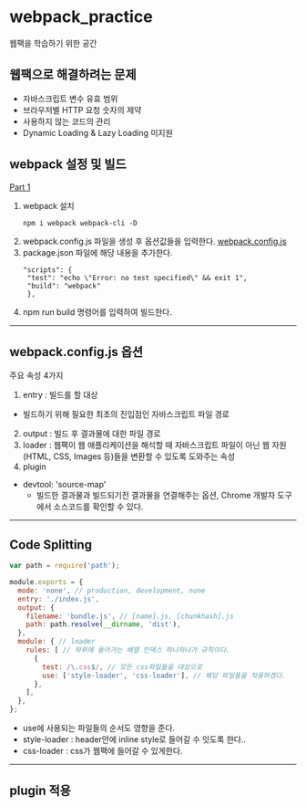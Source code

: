 # webpack_practice
웹팩을 학습하기 위한 공간

## 웹팩으로 해결하려는 문제
- 자바스크립트 변수 유효 범위
- 브라우저별 HTTP 요청 숫자의 제약
- 사용하지 않는 코드의 관리
- Dynamic Loading & Lazy Loading 미지원

## webpack 설정 및 빌드
[Part 1]()

1. webpack 설치
    ```
    npm i webpack webpack-cli -D
    ``` 
2. webpack.config.js 파일을 생성 후 옵션값들을 입력한다.
   [webpack.config.js]()
3. package.json 파일에 해당 내용을 추가한다.
   ```
   "scripts": {
    "test": "echo \"Error: no test specified\" && exit 1",
    "build": "webpack"
    },
   ```
4. npm run build 명령어를 입력하여 빌드한다.
___

## webpack.config.js 옵션

주요 속성 4가지

1. entry : 빌드를 할 대상
  - 빌드하기 위해 필요한 최초의 진입점인 자바스크립트 파일 경로
2. output : 빌드 후 결과물에 대한 파일 경로
3. loader : 웹팩이 웹 애플리케이션을 해석할 때 자바스크립트 파일이 아닌 웹 자원(HTML, CSS, Images 등)들을 변환할 수 있도록 도와주는 속성
4. plugin

- devtool: 'source-map'
  - 빌드한 결과물과 빌드되기전 결과물을 연결해주는 옵션, Chrome 개발자 도구에서 소스코드를 확인할 수 있다.

___

## Code Splitting

```javascript
var path = require('path');

module.exports = {
  mode: 'none', // production, development, none
  entry: './index.js',
  output: {
    filename: 'bundle.js', // [name].js, [chunkhash].js
    path: path.resolve(__dirname, 'dist'),
  },
  module: { // loader
    rules: [ // 하위에 들어가는 배열 인덱스 하나하나가 규칙이다.
      {
        test: /\.css$/, // 모든 css파일들을 대상으로
        use: ['style-loader', 'css-loader'], // 해당 파일들을 적용하겠다.
      },
    ],
  },
};

```

- use에 사용되는 파일들의 순서도 영향을 준다.
- style-loader : header안에 inline style로 들어갈 수 잇도록 한다..
- css-loader : css가 웹팩에 들어갈 수 있게한다.

___
## plugin 적용